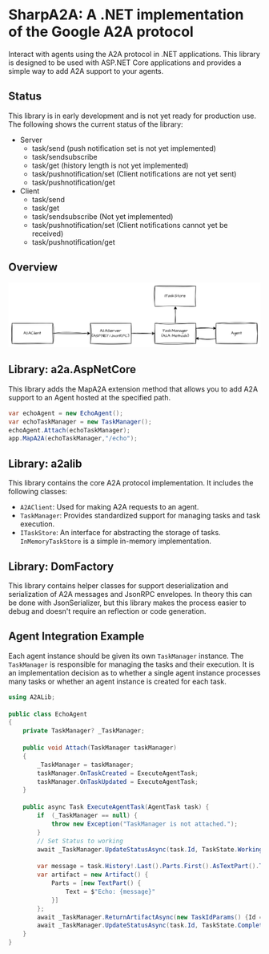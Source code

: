 # SharpA2A: A .NET implementation of the Google A2A protocol
Interact with agents using the A2A protocol in .NET applications. This library is designed to be used with ASP.NET Core applications and provides a simple way to add A2A support to your agents.

## Status

This library is in early development and is not yet ready for production use. The following shows the current status of the library:

- Server
    - task/send  (push notification set is not yet implemented)
    - task/sendsubscribe
    - task/get  (history length is not yet implemented)
    - task/pushnotification/set  (Client notifications are not yet sent)
    - task/pushnotification/get
- Client
    - task/send
    - task/get
    - task/sendsubscribe (Not yet implemented)
    - task/pushnotification/set  (Client notifications cannot yet be received)
    - task/pushnotification/get

## Overview
![alt text](overview.png)

## Library: a2a.AspNetCore
This library adds the MapA2A extension method that allows you to add A2A support to an Agent hosted at the specified path.

```c#
var echoAgent = new EchoAgent();
var echoTaskManager = new TaskManager();
echoAgent.Attach(echoTaskManager);
app.MapA2A(echoTaskManager,"/echo");
```

## Library: a2alib
This library contains the core A2A protocol implementation. It includes the following classes:
- `A2AClient`: Used for making A2A requests to an agent.
- `TaskManager`: Provides standardized support for managing tasks and task execution.
- `ITaskStore`: An interface for abstracting the storage of tasks. `InMemoryTaskStore` is a simple in-memory implementation.

## Library: DomFactory
This library contains helper classes for support deserialization and serialization of A2A messages and JsonRPC envelopes. In theory this can be done with JsonSerializer, but this library makes the process easier to debug and doesn't require an reflection or code generation.

## Agent Integration Example

Each agent instance should be given its own `TaskManager` instance. The `TaskManager` is responsible for managing the tasks and their execution. It is an implementation decision as to whether a single agent instance processes many tasks or whether an agent instance is created for each task.

```c#
using A2ALib;

public class EchoAgent
{
    private TaskManager? _TaskManager;

    public void Attach(TaskManager taskManager)
    {
        _TaskManager = taskManager;
        taskManager.OnTaskCreated = ExecuteAgentTask;
        taskManager.OnTaskUpdated = ExecuteAgentTask;
    }

    public async Task ExecuteAgentTask(AgentTask task) {
        if  (_TaskManager == null) {
            throw new Exception("TaskManager is not attached.");
        }
        // Set Status to working
        await _TaskManager.UpdateStatusAsync(task.Id, TaskState.Working);

        var message = task.History!.Last().Parts.First().AsTextPart().Text;
        var artifact = new Artifact() {
            Parts = [new TextPart() {
                Text = $"Echo: {message}"
            }]
        };
        await _TaskManager.ReturnArtifactAsync(new TaskIdParams() {Id = task.Id}, artifact);
        await _TaskManager.UpdateStatusAsync(task.Id, TaskState.Completed, final: true);
    }
}
```